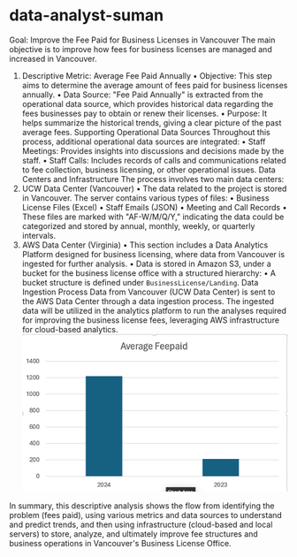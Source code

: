 # data-analyst-suman

 Goal: Improve the Fee Paid for Business Licenses in Vancouver
The main objective is to improve how fees for business licenses are managed and increased in Vancouver.
 1. Descriptive Metric: Average Fee Paid Annually
•	Objective: This step aims to determine the average amount of fees paid for business licenses annually.
•	Data Source: "Fee Paid Annually" is extracted from the operational data source, which provides historical data regarding the fees businesses pay to obtain or renew their licenses.
•	Purpose: It helps summarize the historical trends, giving a clear picture of the past average fees.
Supporting Operational Data Sources
Throughout this process, additional operational data sources are integrated:
•	Staff Meetings: Provides insights into discussions and decisions made by the staff.
•	Staff Calls: Includes records of calls and communications related to fee collection, business licensing, or other operational issues.
Data Centers and Infrastructure
The process involves two main data centers:
1. UCW Data Center (Vancouver)
•	The data related to the project is stored in Vancouver. The server contains various types of files:
•	Business License Files (Excel)
•	Staff Emails (JSON)
•	Meeting and Call Records
•	These files are marked with "AF-W/M/Q/Y," indicating the data could be categorized and stored by annual, monthly, weekly, or quarterly intervals.
2. AWS Data Center (Virginia)
•	This section includes a Data Analytics Platform designed for business licensing, where data from Vancouver is ingested for further analysis.
•	Data is stored in Amazon S3, under a bucket for the business license office with a structured hierarchy:
•	A bucket structure is defined under `BusinessLicense/Landing`.
 Data Ingestion Process
Data from Vancouver (UCW Data Center) is sent to the AWS Data Center through a data ingestion process. The ingested data will be utilized in the analytics platform to run the analyses required for improving the business license fees, leveraging AWS infrastructure for cloud-based analytics.
![Data Visualization](https://github.com/shumanX/data-analyst-suman/blob/main/Picture1.png)

In summary, this descriptive analysis shows the flow from identifying the problem (fees paid), using various metrics and data sources to understand and predict trends, and then using infrastructure (cloud-based and local servers) to store, analyze, and ultimately improve fee structures and business operations in Vancouver's Business License Office.
